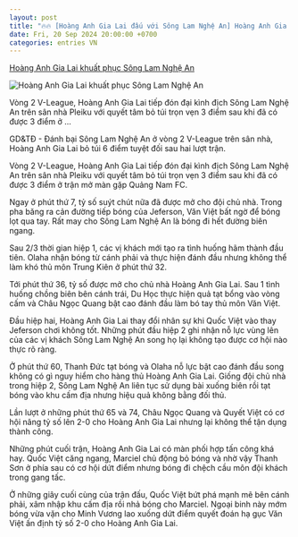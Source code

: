 ```yaml
---
layout: post
title: "🔥🔥 [Hoàng Anh Gia Lai đấu với Sông Lam Nghệ An] Hoàng Anh Gia Lai khuất phục Sông Lam Nghệ An"
date: Fri, 20 Sep 2024 20:00:00 +0700
categories: entries VN
---
```

[Hoàng Anh Gia Lai khuất phục Sông Lam Nghệ An](https://giaoducthoidai.vn/hoang-anh-gia-lai-ha-dep-song-lam-nghe-an-tren-san-nha-post701805.html)

![Hoàng Anh Gia Lai khuất phục Sông Lam Nghệ An](https://cdn.giaoducthoidai.vn/images/e68bd0ae7e0a4d2e84e451c6db68f2d455c5d6655fe4889c5beb648d941c9a611cac1cf4b88cc76a6c2dc83b67264e9261363e15733fc4b86f4770346fdf216734ba189ce0cdf795d5d7d82ce46828f1da2ee572a80050fb7c760bf898812e6ac8252cd66da87c280a236b269b817d13/410227644-410129361351088-4472760475393413782-n-9256.jpg.webp)

Vòng 2 V-League, Hoàng Anh Gia Lai tiếp đón đại kình địch Sông Lam Nghệ An trên sân nhà Pleiku với quyết tâm bỏ túi trọn vẹn 3 điểm sau khi đã có được 3 điểm ở ...

GD&TĐ - Đánh bại Sông Lam Nghệ An ở vòng 2 V-League trên sân nhà, Hoàng Anh Gia Lai bỏ túi 6 điểm tuyệt đối sau hai lượt trận.

Vòng 2 V-League, Hoàng Anh Gia Lai tiếp đón đại kình địch Sông Lam Nghệ An trên sân nhà Pleiku với quyết tâm bỏ túi trọn vẹn 3 điểm sau khi đã có được 3 điểm ở trận mở màn gặp Quảng Nam FC.

Ngay ở phút thứ 7, tỷ số suýt chút nữa đã được mở cho đội chủ nhà. Trong pha băng ra cản đường tiếp bóng của Jeferson, Văn Việt bất ngờ để bóng lọt qua tay. Rất may cho Sông Lam Nghệ An là bóng đi hết đường biên ngang.

Sau 2/3 thời gian hiệp 1, các vị khách mới tạo ra tình huống hãm thành đầu tiên. Olaha nhận bóng từ cánh phải và thực hiện đánh đầu nhưng không thể làm khó thủ môn Trung Kiên ở phút thứ 32.

Tới phút thứ 36, tỷ số được mở cho chủ nhà Hoàng Anh Gia Lai. Sau 1 tình huống chồng biên bên cánh trái, Du Học thực hiện quả tạt bổng vào vòng cấm và Châu Ngọc Quang bật cao đánh đầu làm bó tay thủ môn Văn Việt.

Đầu hiệp hai, Hoàng Anh Gia Lai thay đổi nhân sự khi Quốc Việt vào thay Jeferson chơi không tốt. Những phút đầu hiệp 2 ghi nhận nỗ lực vùng lên của các vị khách Sông Lam Nghệ An song họ lại không tạo được cơ hội nào thực rõ ràng.

Ở phút thứ 60, Thanh Đức tạt bóng và Olaha nỗ lực bật cao đánh đầu song không có gì nguy hiểm cho hàng thủ Hoàng Anh Gia Lai. Giống đội chủ nhà trong hiệp 2, Sông Lam Nghệ An liên tục sử dụng bài xuống biên rồi tạt bóng vào khu cấm địa nhưng hiệu quả không bằng đối thủ.

Lần lượt ở những phút thứ 65 và 74, Châu Ngọc Quang và Quyết Việt có cơ hội nâng tỷ số lên 2-0 cho Hoàng Anh Gia Lai nhưng lại không thể tận dụng thành công.

Những phút cuối trận, Hoàng Anh Gia Lai có màn phối hợp tấn công khá hay. Quốc Việt căng ngang, Marciel chủ động bỏ bóng và nhờ vậy Thanh Sơn ở phía sau có cơ hội dứt điểm nhưng bóng đi chệch cầu môn đội khách trong gang tấc.

Ở những giây cuối cùng của trận đấu, Quốc Việt bứt phá mạnh mẽ bên cánh phải, xâm nhập khu cấm địa rồi nhả bóng cho Marciel. Ngoại binh này mớm bóng vừa vặn cho Minh Vương lao xuống dứt điểm quyết đoán hạ gục Văn Việt ấn định tỷ số 2-0 cho Hoàng Anh Gia Lai.

